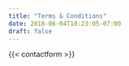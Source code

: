 ```yaml
---
title: "Terms & Conditions"
date: 2018-06-04T18:23:05-07:00
draft: false
---
```



{{< contactform >}}
